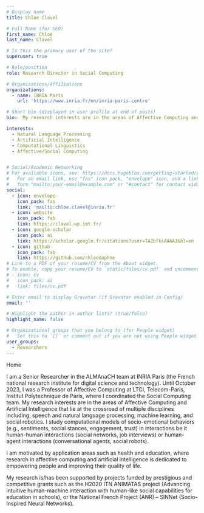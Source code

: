 ```yaml
---
# Display name
title: Chloé Clavel

# Full Name (for SEO)
first_name: Chloé
last_name: Clavel

# Is this the primary user of the site?
superuser: true

# Role/position
role: Research Director in Social Computing

# Organizations/Affiliations
organizations:
  - name: INRIA Paris
    url: 'https://www.inria.fr/en/inria-paris-centre'

# Short bio (displayed in user profile at end of posts)
bio:  My research interests are in the areas of Affective Computing and Artificial Intelligence that lie at the crossroad of multiple disciplines including, speech and natural language processing, machine learning, and social robotics. I study computational models of socio-emotional behaviors (e.g., sentiments, social stances, engagement, trust) in interactions be it human-human interactions (social networks, job interviews) or human-agent interactions (conversational agents, social robots).

interests:
  - Natural Language Processing
  - Artificial Intelligence
  - Computational Linguistics
  - Affective/Social Computing


# Social/Academic Networking
# For available icons, see: https://docs.hugoblox.com/getting-started/page-builder/#icons
#   For an email link, use "fas" icon pack, "envelope" icon, and a link in the
#   form "mailto:your-email@example.com" or "#contact" for contact widget.
social:
  - icon: envelope
    icon_pack: fas
    link: 'mailto:chloe.clavel@inria.fr'
  - icon: website
    icon_pack: fab
    link: https://clavel.wp.imt.fr/
  - icon: google-scholar
    icon_pack: ai
    link: https://scholar.google.fr/citations?user=TAZbfksAAAAJ&hl=en 
  - icon: github
    icon_pack: fab
    link: https://github.com/chloedaphne 
# Link to a PDF of your resume/CV from the About widget.
# To enable, copy your resume/CV to `static/files/cv.pdf` and uncomment the lines below.
# - icon: cv
#   icon_pack: ai
#   link: files/cv.pdf

# Enter email to display Gravatar (if Gravatar enabled in Config)
email: ''

# Highlight the author in author lists? (true/false)
highlight_name: false

# Organizational groups that you belong to (for People widget)
#   Set this to `[]` or comment out if you are not using People widget.
user_groups:
  - Researchers
---
```


Home

I am a Senior Researcher in the ALMAnaCH team at INRIA Paris (the French national research institute for digital science and technology). Until October 2023, I was a Professor of Affective Computing at LTCI, Telecom-Paris, Institut Polytechnique de Paris, where I coordinated the Social Computing team. My research interests are in the areas of Affective Computing and Artificial Intelligence that lie at the crossroad of multiple disciplines including, speech and natural language processing, machine learning, and social robotics. I study computational models of socio-emotional behaviors (e.g., sentiments, social stances, engagement, trust) in interactions be it human-human interactions (social networks, job interviews) or human-agent interactions (conversational agents, social robots).

I am motivated by application areas such as health and education, where research in affective computing and artificial intelligence is dedicated to empowering people and improving their quality of life.

My research is/has been supported by projects funded by prestigious and competitive grants such as the H2020 ITN ANIMATAS project (Advancing intuitive human-machine interaction with human-like social capabilities for education in schools), or the National French Project (ANR) – SINNet (Socio-Inspired Neural Networks).


